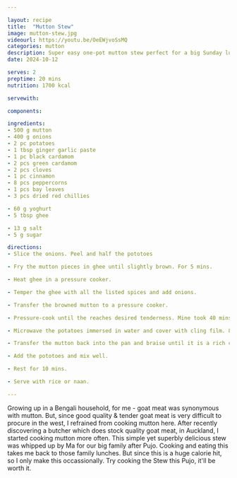 ```yaml
---

layout: recipe
title:  "Mutton Stew"
image: mutton-stew.jpg
videourl: https://youtu.be/OeEWjvoSsMQ
categories: mutton
description: Super easy one-pot mutton stew perfect for a big Sunday lunch.
date: 2024-10-12

serves: 2
preptime: 20 mins
nutrition: 1700 kcal

servewith:

components:

ingredients:
- 500 g mutton
- 400 g onions
- 2 pc potatoes
- 1 tbsp ginger garlic paste
- 1 pc black cardamom
- 2 pcs green cardamom
- 2 pcs cloves
- 1 pc cinnamon
- 8 pcs peppercorns
- 1 pcs bay leaves
- 3 pcs dried red chillies

- 60 g yoghurt
- 5 tbsp ghee

- 13 g salt
- 5 g sugar

directions:
- Slice the onions. Peel and half the pototoes

- Fry the mutton pieces in ghee until slightly brown. For 5 mins.

- Heat ghee in a pressure cooker.

- Temper the ghee with all the listed spices and add onions.

- Transfer the browned mutton to a pressure cooker.

- Pressure-cook until the reaches desired tenderness. Mine took 40 mins on high heat.

- Microwave the potatoes immersed in water and cover with cling film. 8 mins.

- Transfer the mutton back into the pan and braise until it is a rich colour.

- Add the pototoes and mix well.

- Rest for 10 mins.

- Serve with rice or naan.

---
```


Growing up in a Bengali household, for me - goat meat was synonymous with mutton. But, since good quality & tender goat meat is very difficult to procure in the west, I refrained from cooking mutton here. After recently discovering a butcher which does stock quality goat meat, in Auckland, I started cooking mutton more often.
This simple yet superbly delicious stew was whipped up by Ma for our big family after Pujo. Cooking and eating this takes me back to those family lunches. But since this is a huge calorie hit, so I only make this occassionally. Try cooking the Stew this Pujo, it'll be worth it.
